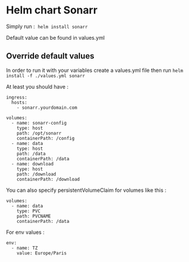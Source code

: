 #  Helm chart Sonarr
Simply run :  `helm install sonarr`

Default value can be found in values.yml

## Override default values

In order to run it with your variables create a values.yml file then run `helm install -f ./values.yml sonarr`

At least you should have :  

    ingress:
      hosts:
        - sonarr.yourdomain.com

    volumes:
      - name: sonarr-config
        type: host
        path: /opt/sonarr
        containerPath: /config
      - name: data
        type: host
        path: /data
        containerPath: /data
      - name: download
        type: host
        path: /download
        containerPath: /download


You can also specify persistentVolumeClaim for volumes like this :

    volumes:
      - name: data
        type: PVC
        path: PVCNAME
        containerPath: /data
        
For env values : 

    env:
      - name: TZ
        value: Europe/Paris
